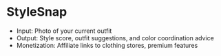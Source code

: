 # StyleSnap
* Input: Photo of your current outfit
* Output: Style score, outfit suggestions, and color coordination advice
* Monetization: Affiliate links to clothing stores, premium features

 
 

